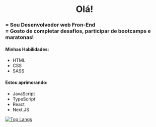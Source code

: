<h1 align="center">Olá!</h1>
<h3>= Sou Desenvolvedor web Fron-End<br>= Gosto de completar desafios, participar de bootcamps e maratonas!</h3>
<h4>Minhas Habilidades:</h4>
<ul>
  <li>HTML</li>
  <li>CSS</li>
  <li>SASS</li>
</ul>
<h4>Estou aprimorando:</h4>
<ul>
  <li>JavaScript</li>
  <li>TypeScript</li>
  <li>React</li>
  <li>Next.JS</li>
</ul>

<!-- 
<h1 align="center">Hello!</h1>
<h3>= I'm a Front End Web Developer<br>= I enjoy completing challenges, participating in bootcamps and marathons!</h3>
<h4>Skills:</h4>
<ul>
  <li>HTML</li>
  <li>CSS</li>
  <li>SASS</li>
</ul>
<h4>Estou aprimorando:</h4>
<ul>
  <li>JavaScript</li>
  <li>TypeScript</li>
  <li>React</li>
  <li>Next.JS</li>
</ul>
-->

[![Top Langs](https://github-readme-stats.vercel.app/api/top-langs/?username=Willianprof&layout=compact&theme=github_dark )](https://github.com/anuraghazra/github-readme-stats)
